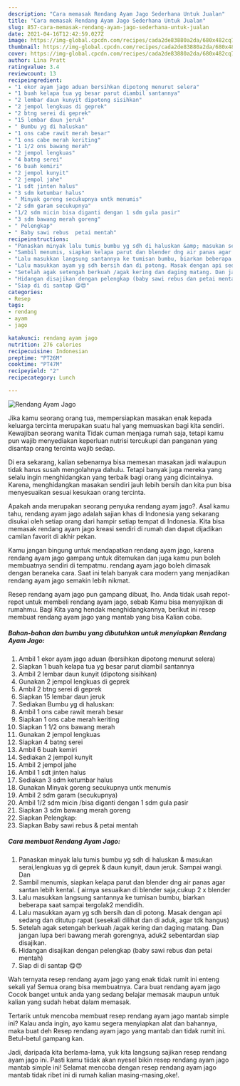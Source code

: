 ```yaml
---
description: "Cara memasak Rendang Ayam Jago Sederhana Untuk Jualan"
title: "Cara memasak Rendang Ayam Jago Sederhana Untuk Jualan"
slug: 857-cara-memasak-rendang-ayam-jago-sederhana-untuk-jualan
date: 2021-04-16T12:42:59.027Z
image: https://img-global.cpcdn.com/recipes/cada2de83880a2da/680x482cq70/rendang-ayam-jago-foto-resep-utama.jpg
thumbnail: https://img-global.cpcdn.com/recipes/cada2de83880a2da/680x482cq70/rendang-ayam-jago-foto-resep-utama.jpg
cover: https://img-global.cpcdn.com/recipes/cada2de83880a2da/680x482cq70/rendang-ayam-jago-foto-resep-utama.jpg
author: Lina Pratt
ratingvalue: 3.4
reviewcount: 13
recipeingredient:
- "1 ekor ayam jago aduan bersihkan dipotong menurut selera"
- "1 buah kelapa tua yg besar parut diambil santannya"
- "2 lembar daun kunyit dipotong sisihkan"
- "2 jempol lengkuas di geprek"
- "2 btng serei di geprek"
- "15 lembar daun jeruk"
- " Bumbu yg di haluskan"
- "1 ons cabe rawit merah besar"
- "1 ons cabe merah keriting"
- "1 1/2 ons bawang merah"
- "2 jempol lengkuas"
- "4 batng serei"
- "6 buah kemiri"
- "2 jempol kunyit"
- "2 jempol jahe"
- "1 sdt jinten halus"
- "3 sdm ketumbar halus"
- " Minyak goreng secukupnya untk menumis"
- "2 sdm garam secukupnya"
- "1/2 sdm micin bisa diganti dengan 1 sdm gula pasir"
- "3 sdm bawang merah goreng"
- " Pelengkap"
- " Baby sawi rebus  petai mentah"
recipeinstructions:
- "Panaskan minyak lalu tumis bumbu yg sdh di haluskan &amp; masukan serai,lengkuas yg di geprek &amp; daun kunyit, daun jeruk. Sampai wangi. Dan"
- "Sambil menumis, siapkan kelapa parut dan blender dng air panas agar santan lebih kental. ( airnya sesuaikan di blender saja,cukup 2 x blender"
- "Lalu masukkan langsung santannya ke tumisan bumbu, biarkan beberapa saat sampai tergolak2 mendidih."
- "Lalu masukkan ayam yg sdh bersih dan di potong. Masak dengan api sedang dan ditutup rapat (sesekali dilihat dan di aduk, agar tdk hangus)"
- "Setelah agak setengah berkuah /agak kering dan daging matang. Dan jangan lupa beri bawang merah gorengnya, aduk2 sebentardan siap disajikan."
- "Hidangan disajikan dengan pelengkap (baby sawi rebus dan petai mentah)"
- "Siap di di santap 😋😍"
categories:
- Resep
tags:
- rendang
- ayam
- jago

katakunci: rendang ayam jago 
nutrition: 276 calories
recipecuisine: Indonesian
preptime: "PT26M"
cooktime: "PT47M"
recipeyield: "2"
recipecategory: Lunch

---
```



![Rendang Ayam Jago](https://img-global.cpcdn.com/recipes/cada2de83880a2da/680x482cq70/rendang-ayam-jago-foto-resep-utama.jpg)

Jika kamu seorang orang tua, mempersiapkan masakan enak kepada keluarga tercinta merupakan suatu hal yang memuaskan bagi kita sendiri. Kewajiban seorang  wanita Tidak cuman menjaga rumah saja, tetapi kamu pun wajib menyediakan keperluan nutrisi tercukupi dan panganan yang disantap orang tercinta wajib sedap.

Di era  sekarang, kalian sebenarnya bisa memesan masakan jadi walaupun tidak harus susah mengolahnya dahulu. Tetapi banyak juga mereka yang selalu ingin menghidangkan yang terbaik bagi orang yang dicintainya. Karena, menghidangkan masakan sendiri jauh lebih bersih dan kita pun bisa menyesuaikan sesuai kesukaan orang tercinta. 



Apakah anda merupakan seorang penyuka rendang ayam jago?. Asal kamu tahu, rendang ayam jago adalah sajian khas di Indonesia yang sekarang disukai oleh setiap orang dari hampir setiap tempat di Indonesia. Kita bisa memasak rendang ayam jago kreasi sendiri di rumah dan dapat dijadikan camilan favorit di akhir pekan.

Kamu jangan bingung untuk mendapatkan rendang ayam jago, karena rendang ayam jago gampang untuk ditemukan dan juga kamu pun boleh membuatnya sendiri di tempatmu. rendang ayam jago boleh dimasak dengan beraneka cara. Saat ini telah banyak cara modern yang menjadikan rendang ayam jago semakin lebih nikmat.

Resep rendang ayam jago pun gampang dibuat, lho. Anda tidak usah repot-repot untuk membeli rendang ayam jago, sebab Kamu bisa menyajikan di rumahmu. Bagi Kita yang hendak menghidangkannya, berikut ini resep membuat rendang ayam jago yang mantab yang bisa Kalian coba.

<!--inarticleads1-->

##### Bahan-bahan dan bumbu yang dibutuhkan untuk menyiapkan Rendang Ayam Jago:

1. Ambil 1 ekor ayam jago aduan (bersihkan dipotong menurut selera)
1. Siapkan 1 buah kelapa tua yg besar parut diambil santannya
1. Ambil 2 lembar daun kunyit (dipotong sisihkan)
1. Gunakan 2 jempol lengkuas di geprek
1. Ambil 2 btng serei di geprek
1. Siapkan 15 lembar daun jeruk
1. Sediakan  Bumbu yg di haluskan:
1. Ambil 1 ons cabe rawit merah besar
1. Siapkan 1 ons cabe merah keriting
1. Siapkan 1 1/2 ons bawang merah
1. Gunakan 2 jempol lengkuas
1. Siapkan 4 batng serei
1. Ambil 6 buah kemiri
1. Sediakan 2 jempol kunyit
1. Ambil 2 jempol jahe
1. Ambil 1 sdt jinten halus
1. Sediakan 3 sdm ketumbar halus
1. Gunakan  Minyak goreng secukupnya untk menumis
1. Ambil 2 sdm garam (secukupnya)
1. Ambil 1/2 sdm micin /bisa diganti dengan 1 sdm gula pasir
1. Siapkan 3 sdm bawang merah goreng
1. Siapkan  Pelengkap:
1. Siapkan  Baby sawi rebus &amp; petai mentah




<!--inarticleads2-->

##### Cara membuat Rendang Ayam Jago:

1. Panaskan minyak lalu tumis bumbu yg sdh di haluskan &amp; masukan serai,lengkuas yg di geprek &amp; daun kunyit, daun jeruk. Sampai wangi. Dan
1. Sambil menumis, siapkan kelapa parut dan blender dng air panas agar santan lebih kental. ( airnya sesuaikan di blender saja,cukup 2 x blender
1. Lalu masukkan langsung santannya ke tumisan bumbu, biarkan beberapa saat sampai tergolak2 mendidih.
1. Lalu masukkan ayam yg sdh bersih dan di potong. Masak dengan api sedang dan ditutup rapat (sesekali dilihat dan di aduk, agar tdk hangus)
1. Setelah agak setengah berkuah /agak kering dan daging matang. Dan jangan lupa beri bawang merah gorengnya, aduk2 sebentardan siap disajikan.
1. Hidangan disajikan dengan pelengkap (baby sawi rebus dan petai mentah)
1. Siap di di santap 😋😍




Wah ternyata resep rendang ayam jago yang enak tidak rumit ini enteng sekali ya! Semua orang bisa membuatnya. Cara buat rendang ayam jago Cocok banget untuk anda yang sedang belajar memasak maupun untuk kalian yang sudah hebat dalam memasak.

Tertarik untuk mencoba membuat resep rendang ayam jago mantab simple ini? Kalau anda ingin, ayo kamu segera menyiapkan alat dan bahannya, maka buat deh Resep rendang ayam jago yang mantab dan tidak rumit ini. Betul-betul gampang kan. 

Jadi, daripada kita berlama-lama, yuk kita langsung sajikan resep rendang ayam jago ini. Pasti kamu tiidak akan nyesel bikin resep rendang ayam jago mantab simple ini! Selamat mencoba dengan resep rendang ayam jago mantab tidak ribet ini di rumah kalian masing-masing,oke!.


